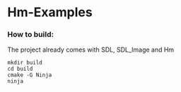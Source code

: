 # Hm-Examples


### How to build:
The project already comes with SDL, SDL_Image and Hm

```
mkdir build
cd build
cmake -G Ninja
ninja
```